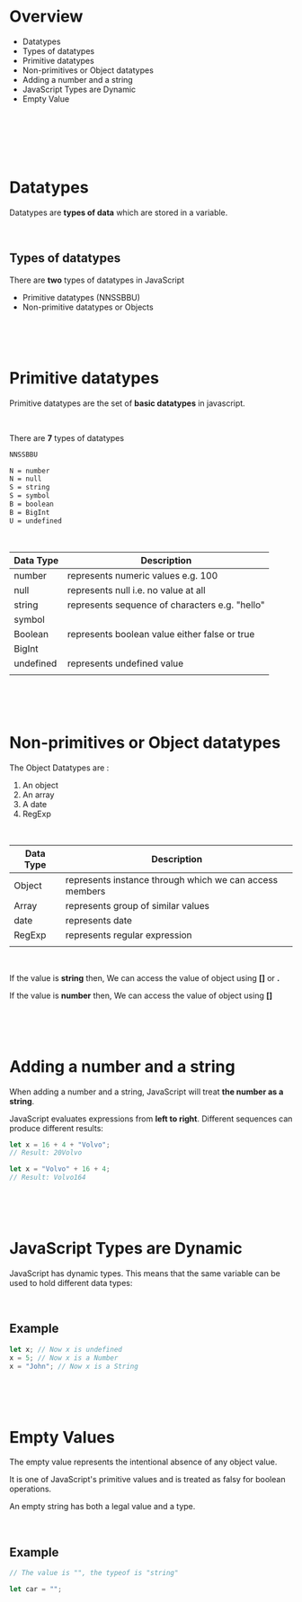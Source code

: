 # Overview

- Datatypes
- Types of datatypes
- Primitive datatypes
- Non-primitives or Object datatypes
- Adding a number and a string
- JavaScript Types are Dynamic
- Empty Value

&nbsp;

&nbsp;

&nbsp;

# Datatypes

Datatypes are **types of data** which are stored in a variable.

&nbsp;

## Types of datatypes

There are **two** types of datatypes in JavaScript

- Primitive datatypes (NNSSBBU)
- Non-primitive datatypes or Objects

&nbsp;

&nbsp;

# Primitive datatypes

Primitive datatypes are the set of **basic datatypes** in javascript.

&nbsp;

There are **7** types of datatypes

```md
NNSSBBU

N = number
N = null
S = string
S = symbol
B = boolean
B = BigInt
U = undefined
```

&nbsp;

| Data Type | Description                                    |
| --------- | ---------------------------------------------- |
| number    | represents numeric values e.g. 100             |
| null      | represents null i.e. no value at all           |
| string    | represents sequence of characters e.g. "hello" |
| symbol    |                                                |
| Boolean   | represents boolean value either false or true  |
| BigInt    |                                                |
| undefined | represents undefined value                     |
|           |                                                |

&nbsp;

&nbsp;

# Non-primitives or Object datatypes

The Object Datatypes are :

1. An object
2. An array
3. A date
4. RegExp

&nbsp;

| Data Type | Description                                             |
| --------- | ------------------------------------------------------- |
| Object    | represents instance through which we can access members |
| Array     | represents group of similar values                      |
| date      | represents date                                         |
| RegExp    | represents regular expression                           |
|           |                                                         |

&nbsp;

If the value is **string** then, We can access the value of object using **[]** or **.**

If the value is **number** then, We can access the value of object using **[]**

&nbsp;

&nbsp;

# Adding a number and a string

When adding a number and a string, JavaScript will treat **the number as a string**.

JavaScript evaluates expressions from **left to right**. Different sequences can produce different results:

```js
let x = 16 + 4 + "Volvo";
// Result: 20Volvo

let x = "Volvo" + 16 + 4;
// Result: Volvo164
```

&nbsp;

&nbsp;

# JavaScript Types are Dynamic

JavaScript has dynamic types. This means that the same variable can be used to hold different data types:

&nbsp;

## Example

```js
let x; // Now x is undefined
x = 5; // Now x is a Number
x = "John"; // Now x is a String
```

&nbsp;

&nbsp;

# Empty Values

The empty value represents the intentional absence of any object value.

It is one of JavaScript's primitive values and is treated as falsy for boolean operations.

An empty string has both a legal value and a type.

&nbsp;

## Example

```js
// The value is "", the typeof is "string"

let car = "";
```

&nbsp;
